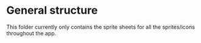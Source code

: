 # General structure

This folder currently only contains the sprite sheets for all the sprites/icons throughout the app.